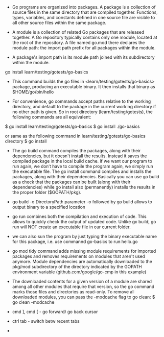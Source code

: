 - Go programs are organized into packages. A package is a collection of source files in the same directory that are compiled together. Functions, types, variables, and constants defined in one source file are visible to all other source files within the same package.

- A module is a collection of related Go packages that are released together. A Go repository typically contains only one module, located at the root of the repository. A file named go.mod there declares the module path: the import path prefix for all packages within the module.

- A package's import path is its module path joined with its subdirectory within the module.

go install learn/testing/gotests/go-basics
- This command builds the go files in <learn/testing/gotests/go-basics> package, producing an executable binary. It then installs that binary as $HOME/go/bin/hello

- For convenience, go commands accept paths relative to the working directory, and default to the package in the current working directory if no other path is given. So in root directory (learn/testing/gotests), the following commands are all equivalent:

$ go install learn/testing/gotests/go-basics
$ go install ./go-basics

or same as the following command in learn/testing/gotests/go-basics directory
$ go install

- The go build command compiles the packages, along with their dependencies, but it doesn't install the results. Instead it saves the compiled package in the local build cache. If we want our program to run again, we don’t have to compile the program again, we simply run the executable file.
The go install command compiles and installs the packages, along with their dependencies. 
Basically you can use go build as a check that the packages can be built (along with their dependencies) while go install also (permanently) installs the results in the proper folder ($GOPATH/pkg).

- go build -o DirectoryPath
parameter -o followed by go build allows to output binary to a specified location

- go run <name of the Go program>
combines both the compilation and execution of code. This allows to quickly check the output of updated code. 
Unlike go build, go run will NOT create an executable file in our current folder.

- we can also sun the program by just typing the binary executable name for this package, i.e. use commannd go-basics to run hello.go
- go mod tidy 
command adds missing module requirements for imported packages and removes requirements on modules that aren't used anymore. Module dependencies are automatically downloaded to the pkg/mod subdirectory of the directory indicated by the GOPATH environment variable (github.com/google/go-cmp in this example)

- The downloaded contents for a given version of a module are shared among all other modules that require that version, so the go command marks those files and directories as read-only. To remove all downloaded modules, you can pass the -modcache flag to go clean:
$ go clean -modcache

- cmd ], cmd [ - go forward/ go back cursor
- ctrl tab - switch betw recent tabs
- 